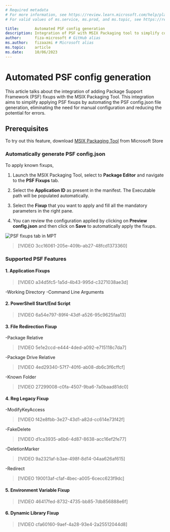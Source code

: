 ```yaml
---
# Required metadata
# For more information, see https://review.learn.microsoft.com/help/platform/learn-editor-add-metadata?branch=main
# For valid values of ms.service, ms.prod, and ms.topic, see https://review.learn.microsoft.com/help/platform/metadata-taxonomies?branch=main

title:       Automated PSF config generation 
description: Integration of PSF with MSIX Packaging tool to simplify conversion by automating PSF config file generation
author:      fiza-microsoft # GitHub alias
ms.author:   fizaazmi # Microsoft alias
ms.topic:    article
ms.date:     10/06/2023
---
```


# Automated PSF config generation

This article talks about the integration of adding Package Support Framework (PSF) fixups with the MSIX Packaging Tool. This integration aims to simplify applying PSF fixups by automating the PSF config.json file generation, eliminating the need for manual configuration and reducing the potential for errors.

## Prerequisites

To try out this feature, download [MSIX Packaging Tool](https://www.microsoft.com/p/msix-packaging-tool/9n5lw3jbcxkf) from Microsoft Store 

### Automatically generate PSF config.json

To apply known fixups,

1. Launch the MSIX Packaging Tool, select to __Package Editor__ and navigate to the __PSF Fixups__ tab.

1. Select the __Application ID__ as present in the manifest. The Executable path will be populated automatically.

1. Select the __Fixup__ that you want to apply and fill all the mandatory parameters in the right pane.

1. You can review the configuration applied by clicking on __Preview config.json__ and then click on __Save__ to automatically apply the fixups.

  
![PSF fixups tab in MPT](media/psf-integration-with-mpt/psf-fixups-tab-in-mpt1.jpg)

>[!VIDEO 3cc16061-205e-409b-ab27-48fcd1373360]

### Supported PSF Features

#### 1. Application Fixups
>[!VIDEO a34d5fc5-1a5d-4b43-995d-c3271038ae3d]

-Working Directory
-Command Line Arguments 

#### 2. PowerShell Start/End Script 

>[!VIDEO 6a54e797-89f4-43df-a526-95c9625faa13]

#### 3. File Redirection Fixup 
-Package Relative

>[!VIDEO 5e1e2ccd-e444-4ded-a092-e715118c7da7]

-Package Drive Relative

>[!VIDEO 4ed29340-57f7-40f6-ab08-db6c3f6cffcf]

-Known Folder

>[!VIDEO 27299008-c0fa-4507-9ba6-7a0baad81dc0]

#### 4. Reg Legacy Fixup 

-ModifyKeyAccess

>[!VIDEO f42e8fbb-3e27-43d1-a82d-cc614e73f42f]

-FakeDelete

>[!VIDEO d1ca3935-a6b6-4d87-8638-acc16ef2fe77]

-DeletionMarker

>[!VIDEO 9a2321af-b3ae-498f-8d14-04aa626af615]

-Redirect

>[!VIDEO 190013af-c1af-4bec-a005-6cecc623f9dc]

#### 5. Environment Variable Fixup

>[!VIDEO 46417fed-8732-4735-bb85-7db856888e6f]

#### 6. Dynamic Library Fixup

>[!VIDEO cfa60160-9aef-4a28-93e4-2a25512044d8]




